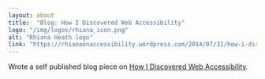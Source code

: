 ```yaml
---
layout: about
title:  "Blog: How I Discovered Web Accessibility"
logo: "/img/logos/rhiana_icon.png"
alt: "Rhiana Heath logo"
link: "https://rhianaonaccessibility.wordpress.com/2014/07/31/how-i-discovered-web-accessibility/"
---
```


Wrote a self published blog piece on [How I Discovered Web Accessibility](/publications/#a11y-01-2014).
